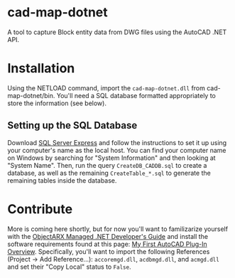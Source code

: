 # cad-map-dotnet
A tool to capture Block entity data from DWG files using the AutoCAD .NET API.

# Installation
Using the NETLOAD command, import the `cad-map-dotnet.dll` from cad-map-dotnet/bin. You'll need a SQL database formatted appropriately to store the information (see below).

## Setting up the SQL Database
Download [SQL Server Express](https://www.microsoft.com/en-us/Download/details.aspx?id=101064) and follow the instructions to set it up using your computer's name as the local host. You can find your computer name on Windows by searching for "System Information" and then looking at "System Name". Then, run the query `CreateDB_CADDB.sql` to create a database, as well as the remaining `CreateTable_*.sql` to generate the remaining tables inside the database.

# Contribute
More is coming here shortly, but for now you'll want to 
familizarize yourself with the [ObjectARX Managed .NET Developer's Guide](https://help.autodesk.com/view/OARX/2023/ENU/?guid=GUID-C3F3C736-40CF-44A0-9210-55F6A939B6F2) and install the software requirements found at this page: 
[My First AutoCAD Plug-In Overview](https://knowledge.autodesk.com/support/autocad/learn-explore/caas/simplecontent/content/my-first-autocad-plug-overview.html). Specifically, you'll want to import the following References (Project -> Add Reference...): `accoremgd.dll`, `acdbmgd.dll`, and `acmgd.dll` and set their "Copy Local" status to `False`.
